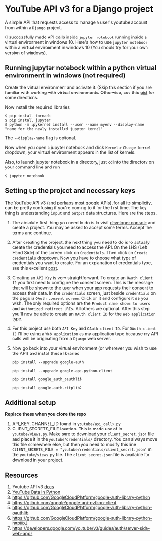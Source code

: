 # YouTube API v3 for a Django project

A simple API that requests access to manage a user's youtube account from within a `Django` project.

(I successfully made API calls inside `jupyter notebook` running inside a virtual environment in windows 10. Here's how to use `jupyter notebook` within a virtual environment in windows 10 (You should try for your own version of windows).

## Running jupyter notebook within a python virtual environment in windows (not required)

Create the virtual environment and activate it. (Skip this section if you are familiar with working with virtual environments. Otherwise, see this [gist](https://gist.github.com/immensity/d66fec9eed65fd1aa7b85530c70ad0e5) for some directions.

Now install the required libraries

    $ pip install tornado
    $ pip install jupyter
    $ python -m ipykernel install --user --name myenv --display-name "name_for_the_newly_installed_jupyter_kernel"

The `--display-name` flag is optional.

Now when you open a jupyter notebook and click `Kernel` `>` `Change kernel` dropdown,  your virtual environment appears in  the list of kernels.

Also, to launch jupyter notebook in a directory, just `cd` into the directory on your command line and run 

    $ jupyter notebook

## Setting up the project and necessary keys

The YouTube API v3 (and perhaps most google APIs), for all its simplicity, can be pretty confusing if you're coming to it for the first time. The key thing is understanding `input` and `output` data structures. Here are the steps.

1. The absolute first thing you need to do is to visit [developer console](https://console.developers.google.com/) and create a project. You may be asked to accept some terms. Accept the terms and continue.

1. After creating the project, the next thing you need to do is to actually create the credentials you need to access the API. On the LHS (Left Hand Side) of the screen click on `Credentials`. Then click on `Create credentials` dropdown. Now you have to choose what type of credentials you want to create. For an explanation of credentials type, see this excellent [post](https://www.daimto.com/google-developer-console-create-public-api-key/).

1. Creating an `API Key` is very straightforward. To create an `OAuth client ID` you first need to configure the consent screen. This is the message that will be shown to the user when your app requests their consent to access their data. In the `credentials` screen, just beside `credentials` on the page is `OAuth consent screen`. Click on it and configure it as you wish. The only required options are the `Product name shown to users` and `Authorized redirect URIs`. All others are optional. After this step you'll now be able to create an `OAuth client ID` for the `Web application` type.

1. For this project use both `API Key` and `OAuth client ID`. For `OAuth client ID` I'll be using a `Web application` as my application type because my API calls will be originating from a `Django` web server.

1. Now go back into your virtual environment (or wherever you wish to use the API) and install these libraries

    `pip install --upgrade google-auth`

    `pip install --upgrade google-api-python-client`

    `pip install google_auth_oauthlib`

    `pip install google-auth-httplib2`

## Additional setup
**Replace these when you clone the repo**

1. API_KEY, CHANNEL_ID found in `youtube/api_calls.py`
1. CLIENT_SECRETS_FILE location. This is made use of in `youtube/views.py`. Make sure to download your `client_secret.json` file and place it in the `youtube/credentials/` directory. You can always move this file somewhere else, but then you need to modify this line `CLIENT_SECRETS_FILE = "youtube/credentials/client_secret.json"` in the `youtube/views.py` file. The `client_secret.json` file is available for download in your project.

## Resources

1. Youtube API v3 [docs](https://developers.google.com/youtube/v3/docs)
1. [YouTube Data in Python](https://medium.com/greyatom/youtube-data-in-python-6147160c5833)
1. https://github.com/GoogleCloudPlatform/google-auth-library-python
1. https://github.com/google/google-api-python-client
1. https://github.com/GoogleCloudPlatform/google-auth-library-python-oauthlib
1. https://github.com/GoogleCloudPlatform/google-auth-library-python-httplib2
1. https://developers.google.com/youtube/v3/guides/auth/server-side-web-apps
